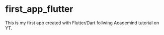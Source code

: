 # first_app_flutter
This is my first app created with Flutter/Dart follwing Academind tutorial on YT.
